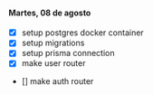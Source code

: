 #### Martes, 08 de agosto 
* [x] setup postgres docker container
* [x] setup migrations
* [x] setup prisma connection
* [x] make user router
* [] make auth router